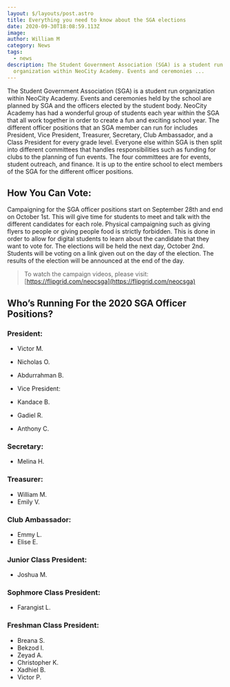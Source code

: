 ```yaml
---
layout: $/layouts/post.astro
title: Everything you need to know about the SGA elections
date: 2020-09-30T18:08:59.113Z
image:
author: William M
category: News
tags:
  - news
description: The Student Government Association (SGA) is a student run
  organization within NeoCity Academy. Events and ceremonies ...
---
```


The Student Government Association (SGA) is a student run organization within NeoCity Academy. Events and ceremonies held by the school are planned by SGA and the officers elected by the student body. NeoCity Academy has had a wonderful group of students each year within the SGA that all work together in order to create a fun and exciting school year. The different officer positions that an SGA member can run for includes President, Vice President, Treasurer, Secretary, Club Ambassador, and a Class President for every grade level. Everyone else within SGA is then split into different committees that handles responsibilities such as funding for clubs to the planning of fun events. The four committees are for events, student outreach, and finance. It is up to the entire school to elect members of the SGA for the different officer positions.

## How You Can Vote:

Campaigning for the SGA officer positions start on September 28th and end on October 1st. This will give time for students to meet and talk with the different candidates for each role. Physical campaigning such as giving flyers to people or giving people food is strictly forbidden. This is done in order to allow for digital students to learn about the candidate that they want to vote for. The elections will be held the next day, October 2nd. Students will be voting on a link given out on the day of the election. The results of the election will be announced at the end of the day.

> To watch the campaign videos, please visit: [https://flipgrid.com/neocsga](https://flipgrid.com/neocsga)

## Who’s Running For the 2020 SGA Officer Positions?

### President:

- Victor M.
- Nicholas O.
- Abdurrahman B.
- Vice President:

- Kandace B.
- Gadiel R.
- Anthony C.

### Secretary:

- Melina H.

### Treasurer:

- William M.
- Emily V.

### Club Ambassador:

- Emmy L.
- Elise E.

### Junior Class President:

- Joshua M.

### Sophmore Class President:

- Farangist L.

### Freshman Class President:

- Breana S.
- Bekzod I.
- Zeyad A.
- Christopher K.
- Xadhiel B.
- Victor P.
